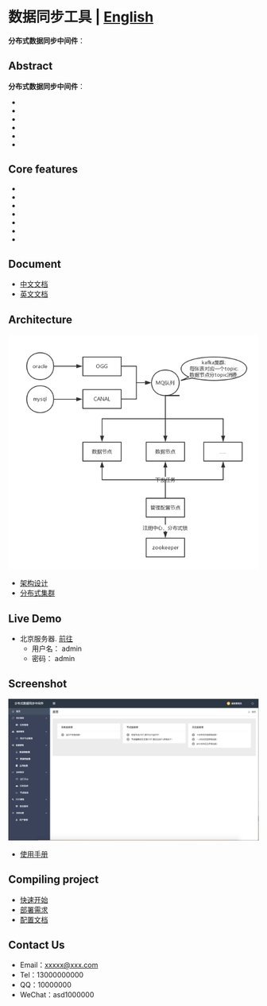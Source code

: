 # 数据同步工具 | [English](**)
**分布式数据同步中间件**：

## Abstract
**分布式数据同步中间件**：

+ 
+
+
+
+
+

## Core features
+
+
+
+
+
+
+

## Document
+ [中文文档](./doc/document.md)
+ [英文文档](./doc/)

## Architecture
![Node节点内存模型](./doc/img/架构设计.png)
+ [架构设计](./doc/architecture.md)
+ [分布式集群](./doc/scale.md)

## Live Demo
- 北京服务器. [前往]()
  - 用户名： admin
  - 密码： admin

## Screenshot
![首页](./doc/img/首页.png)
+ [使用手册](./doc/manager_manual.md)

## Compiling project
+ [快速开始](./doc/quick_start.md)
+ [部署需求](./doc/requirement.md)
+ [配置文档](./doc/profiles.md)

## Contact Us
* Email：xxxxx@xxx.com
* Tel：13000000000
* QQ：10000000
* WeChat：asd1000000


